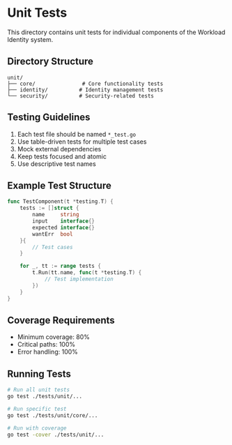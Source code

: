 # Unit Tests

This directory contains unit tests for individual components of the Workload Identity system.

## Directory Structure

```
unit/
├── core/               # Core functionality tests
├── identity/          # Identity management tests
└── security/          # Security-related tests
```

## Testing Guidelines

1. Each test file should be named `*_test.go`
2. Use table-driven tests for multiple test cases
3. Mock external dependencies
4. Keep tests focused and atomic
5. Use descriptive test names

## Example Test Structure

```go
func TestComponent(t *testing.T) {
    tests := []struct {
        name     string
        input    interface{}
        expected interface{}
        wantErr  bool
    }{
        // Test cases
    }

    for _, tt := range tests {
        t.Run(tt.name, func(t *testing.T) {
            // Test implementation
        })
    }
}
```

## Coverage Requirements

- Minimum coverage: 80%
- Critical paths: 100%
- Error handling: 100%

## Running Tests

```bash
# Run all unit tests
go test ./tests/unit/...

# Run specific test
go test ./tests/unit/core/...

# Run with coverage
go test -cover ./tests/unit/...
``` 